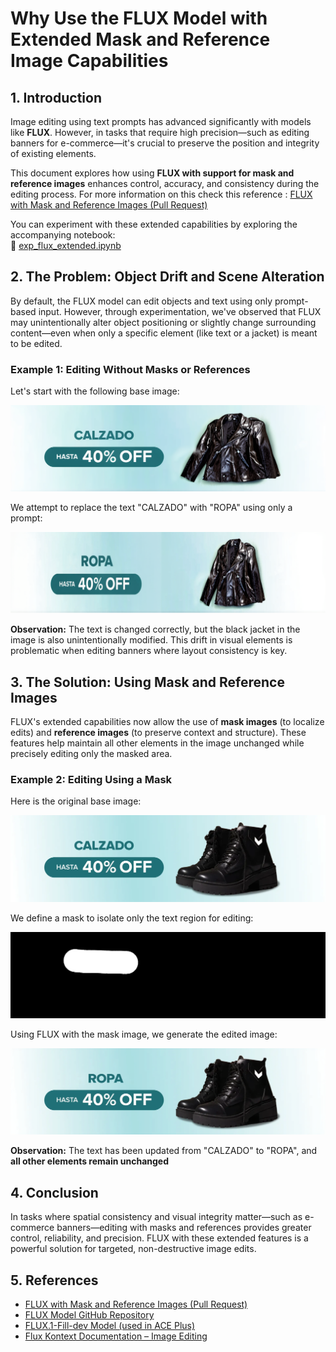 # Why Use the FLUX Model with Extended Mask and Reference Image Capabilities

## 1. Introduction

Image editing using text prompts has advanced significantly with models like **FLUX**. However, in tasks that require high precision—such as editing banners for e-commerce—it's crucial to preserve the position and integrity of existing elements. 

This document explores how using **FLUX with support for mask and reference images** enhances control, accuracy, and consistency during the editing process. For more information on this check this reference : [FLUX with Mask and Reference Images (Pull Request)](https://github.com/huggingface/diffusers/pull/11820)

You can experiment with these extended capabilities by exploring the accompanying notebook:  
📄 [exp_flux_extended.ipynb](exp_flux_extended.ipynb)


## 2. The Problem: Object Drift and Scene Alteration

By default, the FLUX model can edit objects and text using only prompt-based input. However, through experimentation, we've observed that FLUX may unintentionally alter object positioning or slightly change surrounding content—even when only a specific element (like text or a jacket) is meant to be edited.

### Example 1: Editing Without Masks or References

Let's start with the following base image:

![Base Image](exp_images_md/4_output_stage2_polished.png)

We attempt to replace the text "CALZADO" with "ROPA" using only a prompt:

![Edited Image (Prompt Only)](exp_images_md/4_output_stage2_polished_modified.png)

**Observation:** The text is changed correctly, but the black jacket in the image is also unintentionally modified. This drift in visual elements is problematic when editing banners where layout consistency is key.

## 3. The Solution: Using Mask and Reference Images

FLUX's extended capabilities now allow the use of **mask images** (to localize edits) and **reference images** (to preserve context and structure). These features help maintain all other elements in the image unchanged while precisely editing only the masked area.

### Example 2: Editing Using a Mask

Here is the original base image:

![Base Image](exp_images_md/4.png)

We define a mask to isolate only the text region for editing:

![Mask for Text](exp_images_md/4_mask_text.png)

Using FLUX with the mask image, we generate the edited image:

![Masked Edit Result](exp_images_md/4_output_1.png)

**Observation:** The text has been updated from "CALZADO" to "ROPA", and **all other elements remain unchanged**

## 4. Conclusion

In tasks where spatial consistency and visual integrity matter—such as e-commerce banners—editing with masks and references provides greater control, reliability, and precision. FLUX with these extended features is a powerful solution for targeted, non-destructive image edits.

## 5. References

* [FLUX with Mask and Reference Images (Pull Request)](https://github.com/huggingface/diffusers/pull/11820)
* [FLUX Model GitHub Repository](https://github.com/black-forest-labs/flux)
* [FLUX.1-Fill-dev Model (used in ACE Plus)](https://huggingface.co/black-forest-labs/FLUX.1-Fill-dev)
* [Flux Kontext Documentation – Image Editing](https://github.com/black-forest-labs/flux/blob/main/docs/image-editing.md)
